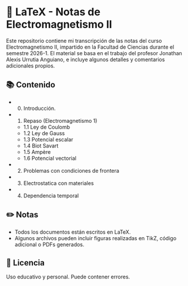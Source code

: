 # 📘 LaTeX - Notas de Electromagnetismo II

Este repositorio contiene mi transcripción de las notas del curso Electromagnetismo II, impartido en la Facultad de Ciencias durante el semestre 2026-1. El material se basa en el trabajo del profesor Jonathan Alexis Urrutia Anguiano, e incluye algunos detalles y comentarios adicionales propios.

## 📚 Contenido

- 0. Introducción.
- 1. Repaso (Electromagnetismo 1)
  - 1.1 Ley de Coulomb
  - 1.2 Ley de Gauss
  - 1.3 Potencial escalar
  - 1.4 Biot Savart
  - 1.5 Ampère
  - 1.6 Potencial vectorial
- 2. Problemas con condiciones de frontera
- 3. Electrostatica con materiales
- 4. Dependencia temporal

## ✏️ Notas

- Todos los documentos están escritos en LaTeX.
- Algunos archivos pueden incluir figuras realizadas en TikZ, código adicional o PDFs generados.

## 📎 Licencia

Uso educativo y personal. Puede contener errores.
